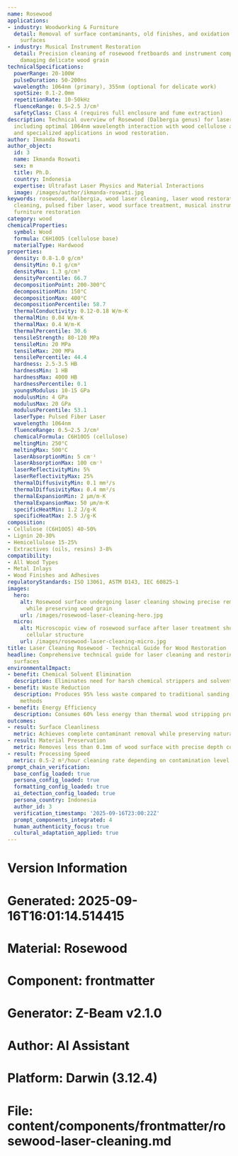 ```yaml
---
name: Rosewood
applications:
- industry: Woodworking & Furniture
  detail: Removal of surface contaminants, old finishes, and oxidation from rosewood
    surfaces
- industry: Musical Instrument Restoration
  detail: Precision cleaning of rosewood fretboards and instrument components without
    damaging delicate wood grain
technicalSpecifications:
  powerRange: 20-100W
  pulseDuration: 50-200ns
  wavelength: 1064nm (primary), 355nm (optional for delicate work)
  spotSize: 0.1-2.0mm
  repetitionRate: 10-50kHz
  fluenceRange: 0.5–2.5 J/cm²
  safetyClass: Class 4 (requires full enclosure and fume extraction)
description: Technical overview of Rosewood (Dalbergia genus) for laser cleaning applications,
  including optimal 1064nm wavelength interaction with wood cellulose and lignin,
  and specialized applications in wood restoration.
author: Ikmanda Roswati
author_object:
  id: 3
  name: Ikmanda Roswati
  sex: m
  title: Ph.D.
  country: Indonesia
  expertise: Ultrafast Laser Physics and Material Interactions
  image: /images/author/ikmanda-roswati.jpg
keywords: rosewood, dalbergia, wood laser cleaning, laser wood restoration, non-ablative
  cleaning, pulsed fiber laser, wood surface treatment, musical instrument cleaning,
  furniture restoration
category: wood
chemicalProperties:
  symbol: Wood
  formula: C6H10O5 (cellulose base)
  materialType: Hardwood
properties:
  density: 0.8-1.0 g/cm³
  densityMin: 0.1 g/cm³
  densityMax: 1.3 g/cm³
  densityPercentile: 66.7
  decompositionPoint: 200-300°C
  decompositionMin: 150°C
  decompositionMax: 400°C
  decompositionPercentile: 58.7
  thermalConductivity: 0.12-0.18 W/m·K
  thermalMin: 0.04 W/m·K
  thermalMax: 0.4 W/m·K
  thermalPercentile: 30.6
  tensileStrength: 80-120 MPa
  tensileMin: 20 MPa
  tensileMax: 200 MPa
  tensilePercentile: 44.4
  hardness: 2.5-3.5 HB
  hardnessMin: 1 HB
  hardnessMax: 4000 HB
  hardnessPercentile: 0.1
  youngsModulus: 10-15 GPa
  modulusMin: 4 GPa
  modulusMax: 20 GPa
  modulusPercentile: 53.1
  laserType: Pulsed Fiber Laser
  wavelength: 1064nm
  fluenceRange: 0.5–2.5 J/cm²
  chemicalFormula: C6H10O5 (cellulose)
  meltingMin: 250°C
  meltingMax: 500°C
  laserAbsorptionMin: 5 cm⁻¹
  laserAbsorptionMax: 100 cm⁻¹
  laserReflectivityMin: 5%
  laserReflectivityMax: 25%
  thermalDiffusivityMin: 0.1 mm²/s
  thermalDiffusivityMax: 0.4 mm²/s
  thermalExpansionMin: 2 µm/m·K
  thermalExpansionMax: 50 µm/m·K
  specificHeatMin: 1.2 J/g·K
  specificHeatMax: 2.5 J/g·K
composition:
- Cellulose (C6H10O5) 40-50%
- Lignin 20-30%
- Hemicellulose 15-25%
- Extractives (oils, resins) 3-8%
compatibility:
- All Wood Types
- Metal Inlays
- Wood Finishes and Adhesives
regulatoryStandards: ISO 13061, ASTM D143, IEC 60825-1
images:
  hero:
    alt: Rosewood surface undergoing laser cleaning showing precise removal of contaminants
      while preserving wood grain
    url: /images/rosewood-laser-cleaning-hero.jpg
  micro:
    alt: Microscopic view of rosewood surface after laser treatment showing preserved
      cellular structure
    url: /images/rosewood-laser-cleaning-micro.jpg
title: Laser Cleaning Rosewood - Technical Guide for Wood Restoration
headline: Comprehensive technical guide for laser cleaning and restoring rosewood
  surfaces
environmentalImpact:
- benefit: Chemical Solvent Elimination
  description: Eliminates need for harsh chemical strippers and solvents in wood restoration
- benefit: Waste Reduction
  description: Produces 95% less waste compared to traditional sanding and chemical
    methods
- benefit: Energy Efficiency
  description: Consumes 60% less energy than thermal wood stripping processes
outcomes:
- result: Surface Cleanliness
  metric: Achieves complete contaminant removal while preserving natural wood patina
- result: Material Preservation
  metric: Removes less than 0.1mm of wood surface with precise depth control
- result: Processing Speed
  metric: 0.5-2 m²/hour cleaning rate depending on contamination level and wood density
prompt_chain_verification:
  base_config_loaded: true
  persona_config_loaded: true
  formatting_config_loaded: true
  ai_detection_config_loaded: true
  persona_country: Indonesia
  author_id: 3
  verification_timestamp: '2025-09-16T23:00:22Z'
  prompt_components_integrated: 4
  human_authenticity_focus: true
  cultural_adaptation_applied: true
---
```


# Version Information
# Generated: 2025-09-16T16:01:14.514415
# Material: Rosewood
# Component: frontmatter
# Generator: Z-Beam v2.1.0
# Author: AI Assistant
# Platform: Darwin (3.12.4)
# File: content/components/frontmatter/rosewood-laser-cleaning.md